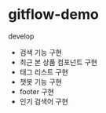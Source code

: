 # gitflow-demo

develop

- 검색 기능 구현
- 최근 본 상품 컴포넌트 구현
- 태그 리스트 구현
- 챗봇 기능 구현
- footer 구현
- 인기 검색어 구현
